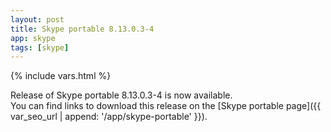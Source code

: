 ```yaml
---
layout: post
title: Skype portable 8.13.0.3-4
app: skype
tags: [skype]
---
```

{% include vars.html %}

Release of Skype portable 8.13.0.3-4 is now available.<br />
You can find links to download this release on the [Skype portable page]({{ var_seo_url | append: '/app/skype-portable' }}).
